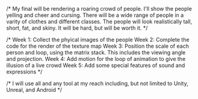 /*
My final will be rendering a roaring crowd of people. I'll show the people yelling and cheer and cursing.
There will be a wide range of people in a varity of clothes and different classes.  The people will 
look realistically tall, short, fat, and skiny.  It will be hard, but will be worth it.
*/

/*
Week 1: Collect the phyical images of the people
Week 2: Complete the code for the render of the texture map
Week 3: Position the scale of each person and loop, using the matrix stack. This includes
the viewing angle and projection. 
Week 4: Add motion for the loop of animation to give the illusion of a live crowd
Week 5: Add some special features of sound and expressions
*/

/*
I will use all and any tool at my reach including, but not limited to Unity, Unreal, and Android
*/

